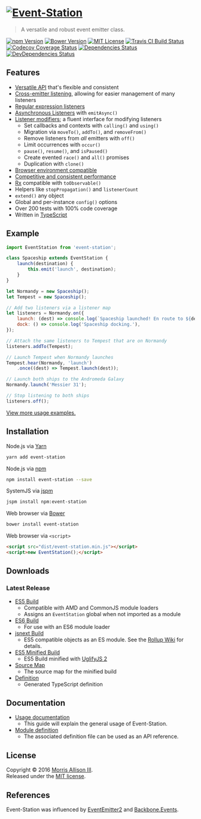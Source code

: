 # [![Event-Station][logo]][homepage]

[logo]: https://cldup.com/nNDX7LGO96.svg
[homepage]: https://github.com/morrisallison/event-station

> A versatile and robust event emitter class.

[![npm Version][badge-npm]][npm]
[![Bower Version][badge-bower]][bower]
[![MIT License][badge-license]][license]
[![Travis CI Build Status][badge-travis]][travis]
[![Codecov Coverage Status][badge-codecov]][codecov]
[![Dependencies Status][badge-dependencies]][bithound]
[![DevDependencies Status][badge-dependencies-dev]][bithound]

[badge-bower]: https://img.shields.io/bower/v/event-station.svg?style=flat-square
[badge-codecov]: https://img.shields.io/codecov/c/github/morrisallison/event-station.svg?style=flat-square
[badge-dependencies-dev]: https://img.shields.io/bithound/devDependencies/github/morrisallison/event-station.svg?style=flat-square
[badge-dependencies]: https://img.shields.io/bithound/dependencies/github/morrisallison/event-station.svg?style=flat-square
[badge-license]: https://img.shields.io/badge/license-MIT-blue.svg?style=flat-square
[badge-npm]: https://img.shields.io/npm/v/event-station.svg?style=flat-square
[badge-travis]: https://img.shields.io/travis/morrisallison/event-station.svg?style=flat-square
[bithound]: https://bithound.io/github/morrisallison/event-station
[bower]: http://bower.io/search/?q=event-station
[codecov]: https://codecov.io/gh/morrisallison/event-station
[license]: https://github.com/morrisallison/event-station/raw/master/LICENSE
[npm]: https://www.npmjs.com/package/event-station
[travis]: https://travis-ci.org/morrisallison/event-station

## Features

* [Versatile API][] that's flexible and consistent
* [Cross-emitter listening][], allowing for easier management of many listeners
* [Regular expression listeners][]
* [Asynchronous Listeners][] with `emitAsync()`
* [Listener modifiers][]; a fluent interface for modifying listeners
    * Set callbacks and contexts with `calling()` and `using()`
    * Migration via `moveTo()`, `addTo()`, and `removeFrom()`
    * Remove listeners from *all* emitters with `off()`
    * Limit occurrences with `occur()`
    * `pause()`, `resume()`, and `isPaused()`
    * Create evented `race()` and `all()` promises
    * Duplication with `clone()`
* [Browser environment compatible][]
* [Competitive and consistent performance][]
* [Rx][] compatible with `toObservable()`
* Helpers like `stopPropagation()` and `listenerCount`
* `extend()` any object
* Global and per-instance `config()` options
* Over 200 tests with 100% code coverage
* Written in [TypeScript][]

[Versatile API]: https://github.com/morrisallison/event-station/blob/master/docs/Usage.md
[Cross-emitter listening]: https://github.com/morrisallison/event-station/blob/master/docs/Usage.md#cross-emitter-listening
[Regular expression listeners]: https://github.com/morrisallison/event-station/blob/master/docs/Usage.md#regular-expression-listeners
[Asynchronous Listeners]: https://github.com/morrisallison/event-station/blob/master/docs/Usage.md#asynchronous-listeners
[Listener modifiers]: https://github.com/morrisallison/event-station/blob/master/docs/Usage.md#listener-modifiers
[Browser environment compatible]: https://github.com/morrisallison/event-station/blob/master/docs/Usage.md#browser-usage
[Competitive and consistent performance]: https://github.com/morrisallison/event-station/blob/master/docs/Performance.md

[Rx]: https://www.npmjs.com/package/rx
[TypeScript]: https://github.com/Microsoft/TypeScript

## Example

```javascript
import EventStation from 'event-station';

class Spaceship extends EventStation {
    launch(destination) {
        this.emit('launch', destination);
    }
}

let Normandy = new Spaceship();
let Tempest = new Spaceship();

// Add two listeners via a listener map
let listeners = Normandy.on({
    launch: (dest) => console.log(`Spaceship launched! En route to ${dest}.`),
    dock: () => console.log('Spaceship docking.'),
});

// Attach the same listeners to Tempest that are on Normandy
listeners.addTo(Tempest);

// Launch Tempest when Normandy launches
Tempest.hear(Normandy, 'launch')
    .once((dest) => Tempest.launch(dest));

// Launch both ships to the Andromeda Galaxy
Normandy.launch('Messier 31');

// Stop listening to both ships
listeners.off();
```

[View more usage examples.](https://github.com/morrisallison/event-station/blob/master/docs/Examples.md)

## Installation

Node.js via [Yarn](https://yarnpkg.com/)

```bash
yarn add event-station
```

Node.js via [npm](https://www.npmjs.com/)

```bash
npm install event-station --save
```

SystemJS via [jspm](http://jspm.io/)

```bash
jspm install npm:event-station
```

Web browser via [Bower](http://bower.io/)

```bash
bower install event-station
```

Web browser via `<script>`

```html
<script src="dist/event-station.min.js"></script>
<script>new EventStation();</script>
```

## Downloads

### Latest Release

* [ES5 Build][]
    - Compatible with AMD and CommonJS module loaders
    - Assigns an `EventStation` global when not imported as a module
* [ES6 Build][]
    - For use with an ES6 module loader
* [jsnext Build][]
    - ES5 compatible objects as an ES module. See the [Rollup Wiki][] for details.
* [ES5 Minified Build][]
    - ES5 Build minified with [UglifyJS 2][]
* [Source Map][]
    - The source map for the minified build
* [Definition][]
    - Generated TypeScript definition

[Definition]: https://github.com/morrisallison/event-station/raw/master/dist/event-station.d.ts
[ES5 Build]: https://github.com/morrisallison/event-station/raw/master/dist/event-station.js
[ES5 Minified Build]: https://github.com/morrisallison/event-station/raw/master/dist/event-station.min.js
[ES6 Build]: https://github.com/morrisallison/event-station/raw/master/dist/event-station.es6.js
[jsnext Build]: https://github.com/morrisallison/event-station/raw/master/dist/event-station.jsnext.js
[Source Map]: https://github.com/morrisallison/event-station/raw/master/dist/event-station.min.js.map

[Rollup Wiki]: https://github.com/rollup/rollup/wiki/jsnext:main
[UglifyJS 2]: https://github.com/mishoo/UglifyJS2

## Documentation

* [Usage documentation][]
    - This guide will explain the general usage of Event-Station.
* [Module definition][]
    - The associated definition file can be used as an API reference.

[Usage documentation]: https://github.com/morrisallison/event-station/blob/master/docs/Usage.md
[Module definition]: https://github.com/morrisallison/event-station/blob/master/dist/event-station.d.ts

## License

Copyright &copy; 2016 [Morris Allison III](http://morris.xyz).
<br>Released under the [MIT license][license].

## References

Event-Station was influenced by [EventEmitter2][] and [Backbone.Events][].

[Backbone.Events]: http://backbonejs.org/#Events
[EventEmitter2]: https://github.com/asyncly/EventEmitter2
